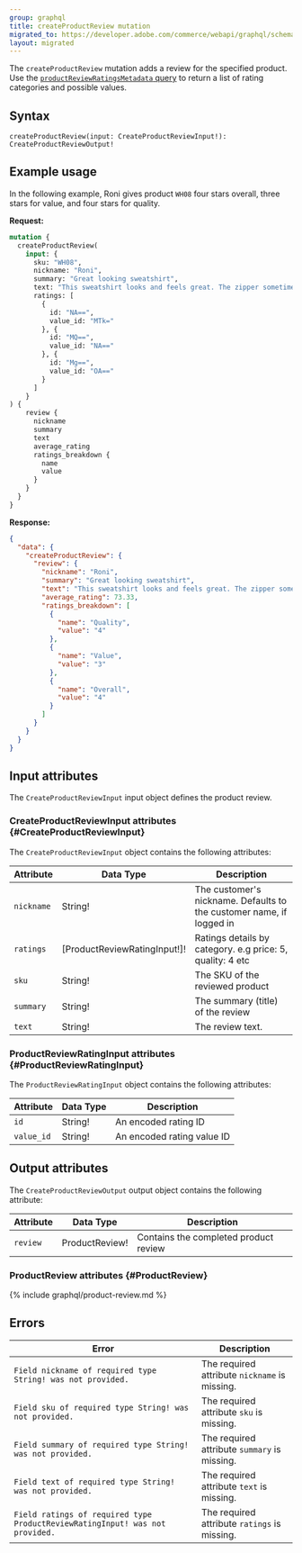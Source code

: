 ```yaml
---
group: graphql
title: createProductReview mutation
migrated_to: https://developer.adobe.com/commerce/webapi/graphql/schema/products/mutations/create-review/
layout: migrated
---
```


The `createProductReview` mutation adds a review for the specified product. Use the [`productReviewRatingsMetadata` query]({{page.baseurl}}/graphql/queries/product-review-ratings-metadata.html) to return a list of rating categories and possible values.

## Syntax

`createProductReview(input: CreateProductReviewInput!): CreateProductReviewOutput!`

## Example usage

In the following example, Roni gives product `WH08` four stars overall, three stars for value, and four stars for quality.

**Request:**

```graphql
mutation {
  createProductReview(
    input: {
      sku: "WH08",
      nickname: "Roni",
      summary: "Great looking sweatshirt",
      text: "This sweatshirt looks and feels great. The zipper sometimes sticks a bit.",
      ratings: [
        {
          id: "NA==",
          value_id: "MTk="
        }, {
          id: "MQ==",
          value_id: "NA=="
        }, {
          id: "Mg==",
          value_id: "OA=="
        }
      ]
    }
) {
    review {
      nickname
      summary
      text
      average_rating
      ratings_breakdown {
        name
        value
      }
    }
  }
}
```

**Response:**

```json
{
  "data": {
    "createProductReview": {
      "review": {
        "nickname": "Roni",
        "summary": "Great looking sweatshirt",
        "text": "This sweatshirt looks and feels great. The zipper sometimes sticks a bit.",
        "average_rating": 73.33,
        "ratings_breakdown": [
          {
            "name": "Quality",
            "value": "4"
          },
          {
            "name": "Value",
            "value": "3"
          },
          {
            "name": "Overall",
            "value": "4"
          }
        ]
      }
    }
  }
}
```

## Input attributes

The `CreateProductReviewInput` input object defines the product review.

### CreateProductReviewInput attributes {#CreateProductReviewInput}

The `CreateProductReviewInput` object contains the following attributes:

Attribute |  Data Type | Description
--- | --- | ---
`nickname` | String! | The customer's nickname. Defaults to the customer name, if logged in
`ratings` | [ProductReviewRatingInput!]! | Ratings details by category. e.g price: 5, quality: 4 etc
`sku` | String! | The SKU of the reviewed product
`summary` | String! | The summary (title) of the review
`text` | String! | The review text.

### ProductReviewRatingInput attributes {#ProductReviewRatingInput}

The `ProductReviewRatingInput` object contains the following attributes:

Attribute |  Data Type | Description
--- | --- | ---
`id` | String! | An encoded rating ID
`value_id` | String! | An encoded rating value ID

## Output attributes

The `CreateProductReviewOutput` output object contains the following attribute:

Attribute |  Data Type | Description
--- | --- | ---
`review` | ProductReview! | Contains the completed product review

### ProductReview attributes {#ProductReview}

{% include graphql/product-review.md %}

## Errors

Error | Description
--- | ---
`Field nickname of required type String! was not provided.` | The required attribute `nickname` is missing.
`Field sku of required type String! was not provided.` | The required attribute `sku` is missing.
`Field summary of required type String! was not provided.` | The required attribute `summary` is missing.
`Field text of required type String! was not provided.` | The required attribute `text` is missing.
`Field ratings of required type ProductReviewRatingInput! was not provided.` | The required attribute `ratings` is missing.